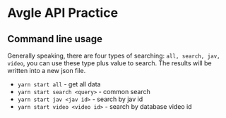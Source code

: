 # Avgle API Practice

## Command line usage

Generally speaking, there are four types of searching: `all, search, jav, video`, you can use these type plus value to search. The results will be written into a new json file.

- `yarn start all` - get all data
- `yarn start search <query>` - common search
- `yarn start jav <jav id>` - search by jav id
- `yarn start video <video id>` - search by database video id
